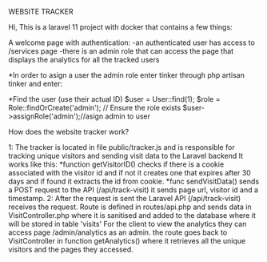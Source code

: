 WEBSITE TRACKER

Hi, This is a laravel 11 project with docker that contains a few things:

A welcome page with authentication:
-an authenticated user has access to /services page
-there is an admin role that can access the page that displays
the analytics for all the tracked users

*In order to asign a user the admin role enter tinker through
php artisan tinker and enter:

*Find the user (use their actual ID)
$user = User::find(1);
$role = Role::findOrCreate('admin'); // Ensure the role exists
$user->assignRole('admin');//asign admin to user

How does the website tracker work?

1: The tracker is located in file public/tracker.js and is responsible for tracking unique visitors and
sending visit data to the Laravel backend It works like this:
    *function getVisitorID() checks if there is a cookie associated with the visitor id and
    if not it creates one that expires after 30 days and if found it extracts the id from 
    cookie.
    *func sendVisitData() sends a POST request to the API (/api/track-visit)
        it sends page url, visitor id and a timestamp.
2: After the request is sent the Laravel API (/api/track-visit) receives the request.
    Route is defined in routes/api.php and sends data in VisitController.php where it is 
    sanitised and added to the database where it will be stored in table 'visits'
For the client to view the analytics they can access page /admin/analytics as an admin.
the route goes back to VisitController in function  getAnalytics() where it retrieves all
the unique visitors and the pages they accessed.

    
    
